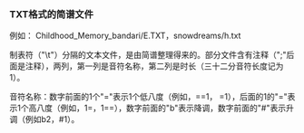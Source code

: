 ### TXT格式的简谱文件

例如： Childhood_Memory_bandari/E.TXT，snowdreams/h.txt

制表符（"\t"）分隔的文本文件，是由简谱整理得来的。部分文件含有注释（";"后面是注释），两列，第一列是音符名称，第二列是时长（三十二分音符长度记为1）。

音符名称：数字前面的1个"="表示1个低八度（例如，==1， =1），后面的1的"="表示1个高八度（例如，1=，1==），数字前面的"b"表示降调，数字前面的"#"表示升调（例如b2，#1）。

